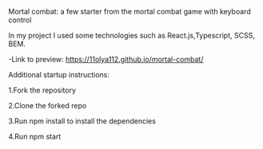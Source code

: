 Mortal combat: a few starter from the mortal combat game with keyboard control

In my project I used some technologies such as React.js,Typescript, SCSS, BEM.

-Link to preview: https://11olya112.github.io/mortal-combat/

Additional startup instructions:

1.Fork the repository

2.Clone the forked repo

3.Run npm install to install the dependencies

4.Run npm start
